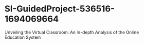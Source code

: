 # SI-GuidedProject-536516-1694069664
Unveiling the Virtual Classroom: An In-depth Analysis of the Online Education System
